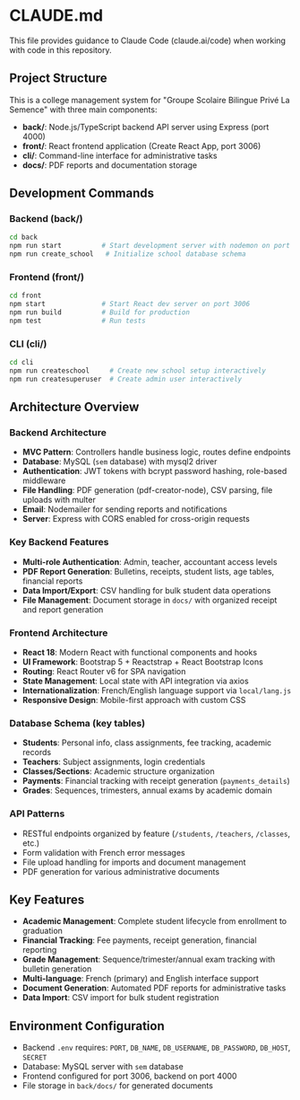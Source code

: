 # CLAUDE.md

This file provides guidance to Claude Code (claude.ai/code) when working with code in this repository.

## Project Structure

This is a college management system for "Groupe Scolaire Bilingue Privé La Semence" with three main components:

- **back/**: Node.js/TypeScript backend API server using Express (port 4000)
- **front/**: React frontend application (Create React App, port 3006)
- **cli/**: Command-line interface for administrative tasks
- **docs/**: PDF reports and documentation storage

## Development Commands

### Backend (back/)

```bash
cd back
npm run start          # Start development server with nodemon on port 4000
npm run create_school   # Initialize school database schema
```

### Frontend (front/)

```bash
cd front
npm start              # Start React dev server on port 3006
npm run build          # Build for production
npm test               # Run tests
```

### CLI (cli/)

```bash
cd cli
npm run createschool     # Create new school setup interactively
npm run createsuperuser  # Create admin user interactively
```

## Architecture Overview

### Backend Architecture

- **MVC Pattern**: Controllers handle business logic, routes define endpoints
- **Database**: MySQL (`sem` database) with mysql2 driver
- **Authentication**: JWT tokens with bcrypt password hashing, role-based middleware
- **File Handling**: PDF generation (pdf-creator-node), CSV parsing, file uploads with multer
- **Email**: Nodemailer for sending reports and notifications
- **Server**: Express with CORS enabled for cross-origin requests

### Key Backend Features

- **Multi-role Authentication**: Admin, teacher, accountant access levels
- **PDF Report Generation**: Bulletins, receipts, student lists, age tables, financial reports
- **Data Import/Export**: CSV handling for bulk student data operations
- **File Management**: Document storage in `docs/` with organized receipt and report generation

### Frontend Architecture

- **React 18**: Modern React with functional components and hooks
- **UI Framework**: Bootstrap 5 + Reactstrap + React Bootstrap Icons
- **Routing**: React Router v6 for SPA navigation
- **State Management**: Local state with API integration via axios
- **Internationalization**: French/English language support via `local/lang.js`
- **Responsive Design**: Mobile-first approach with custom CSS

### Database Schema (key tables)

- **Students**: Personal info, class assignments, fee tracking, academic records
- **Teachers**: Subject assignments, login credentials
- **Classes/Sections**: Academic structure organization
- **Payments**: Financial tracking with receipt generation (`payments_details`)
- **Grades**: Sequences, trimesters, annual exams by academic domain

### API Patterns

- RESTful endpoints organized by feature (`/students`, `/teachers`, `/classes`, etc.)
- Form validation with French error messages
- File upload handling for imports and document management
- PDF generation for various administrative documents

## Key Features

- **Academic Management**: Complete student lifecycle from enrollment to graduation
- **Financial Tracking**: Fee payments, receipt generation, financial reporting
- **Grade Management**: Sequence/trimester/annual exam tracking with bulletin generation
- **Multi-language**: French (primary) and English interface support
- **Document Generation**: Automated PDF reports for administrative tasks
- **Data Import**: CSV import for bulk student registration

## Environment Configuration

- Backend `.env` requires: `PORT`, `DB_NAME`, `DB_USERNAME`, `DB_PASSWORD`, `DB_HOST`, `SECRET`
- Database: MySQL server with `sem` database
- Frontend configured for port 3006, backend on port 4000
- File storage in `back/docs/` for generated documents

